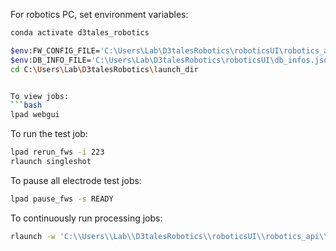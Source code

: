

For robotics PC, set environment variables: 
```bash
conda activate d3tales_robotics

$env:FW_CONFIG_FILE='C:\Users\Lab\D3talesRobotics\roboticsUI\robotics_api\management\config\FW_config.yaml'
$env:DB_INFO_FILE='C:\Users\Lab\D3talesRobotics\roboticsUI\db_infos.json'
cd C:\Users\Lab\D3talesRobotics\launch_dir


To view jobs: 
```bash
lpad webgui
```


To run the test job: 
```bash
lpad rerun_fws -i 223 
rlaunch singleshot
```

To pause all electrode test jobs: 
```bash
lpad pause_fws -s READY
```

To continuously run processing jobs: 
```bash
rlaunch -w 'C:\\Users\\Lab\\D3talesRobotics\\roboticsUI\\robotics_api\\fw_management\\config\\fireworker_process.yaml' rapidfire --nlaunches infinite --sleep 10
```